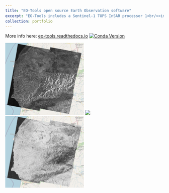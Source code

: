 ```yaml
---
title: "EO-Tools open source Earth Observation software"
excerpt: "EO-Tools includes a Sentinel-1 TOPS InSAR processor 1<br/><img src='/images/eo-tools-vignette.png'>"
collection: portfolio
---
```


More info here: <a href="https://eo-tools.readthedocs.io/" target="_blank">eo-tools.readthedocs.io</a> [![Conda Version](https://img.shields.io/conda/vn/conda-forge/eo-tools.svg)](https://anaconda.org/conda-forge/eo-tools)  

<p float="left">
    <img src="https://raw.githubusercontent.com/odhondt/eo_tools/main/data/ex_amp.png" width="250">
    <img src="https://raw.githubusercontent.com/odhondt/eo_tools/main/data/ex_phi.png" width="250">
    <img src="https://raw.githubusercontent.com/odhondt/eo_tools/main/data/ex_coh.png" width="250">
</p>



<!-- This is an item in your portfolio. It can be have images or nice text. If you name the file .md, it will be parsed as markdown. If you name the file .html, it will be parsed as HTML.  -->
